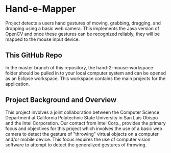 Hand-e-Mapper
=============
Project detects a users hand gestures of moving, grabbing, dragging, and dropping using a basic web camera. This implements the Java version of OpenCV and once these gestures can be recognized reliably, they will be mapped to the mouse input device.

This GitHub Repo
----------------
In the master branch of this repository, the hand-2-mouse-workspace folder should be pulled in to your local computer system and can be opened as an Eclipse workspace. This workspace contains the main projects for the application.

Project Background and Overview
-------------------------------
This project involves a joint collaboration between the Computer Science Department at California Polytechnic State University in San Luis Obispo and the Intel Corporation. Our contact from Intel Corp., provides the primary focus and objectives for this project which involves the use of a basic web camera to detect the gesture of "throwing" virtual objects on a computer and/or mobile device. This focus requires the use of computer vision software to attempt to detect the generalized gestures of throwing.
